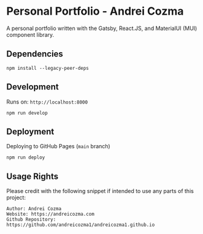# Personal Portfolio - Andrei Cozma

A personal portfolio written with the Gatsby, React.JS, and MaterialUI (MUI) component library.

## Dependencies

```
npm install --legacy-peer-deps
```

## Development

Runs on: `http://localhost:8000`

```
npm run develop
```

## Deployment

Deploying to GitHub Pages (`main` branch)

```
npm run deploy
```

## Usage Rights

Please credit with the following snippet if intended to use any parts of this project:
```
Author: Andrei Cozma
Website: https://andreicozma.com
Github Repository: https://github.com/andreicozma1/andreicozma1.github.io
```

